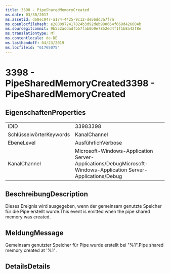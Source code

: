 ```yaml
---
title: 3398 - PipeSharedMemoryCreated
ms.date: 03/30/2017
ms.assetid: d68ec947-a174-4425-9c12-de56dd3a7f7a
ms.openlocfilehash: e2800972417824b3d92deb980664f669d426004b
ms.sourcegitcommit: 9b552addadfb57fab0b9e7852ed4f1f1b8a42f8e
ms.translationtype: MT
ms.contentlocale: de-DE
ms.lasthandoff: 04/23/2019
ms.locfileid: "61765075"
---
```

# <a name="3398---pipesharedmemorycreated"></a><span data-ttu-id="67d60-102">3398 - PipeSharedMemoryCreated</span><span class="sxs-lookup"><span data-stu-id="67d60-102">3398 - PipeSharedMemoryCreated</span></span>
## <a name="properties"></a><span data-ttu-id="67d60-103">Eigenschaften</span><span class="sxs-lookup"><span data-stu-id="67d60-103">Properties</span></span>  
  
|||  
|-|-|  
|<span data-ttu-id="67d60-104">ID</span><span class="sxs-lookup"><span data-stu-id="67d60-104">ID</span></span>|<span data-ttu-id="67d60-105">3398</span><span class="sxs-lookup"><span data-stu-id="67d60-105">3398</span></span>|  
|<span data-ttu-id="67d60-106">Schlüsselwörter</span><span class="sxs-lookup"><span data-stu-id="67d60-106">Keywords</span></span>|<span data-ttu-id="67d60-107">Kanal</span><span class="sxs-lookup"><span data-stu-id="67d60-107">Channel</span></span>|  
|<span data-ttu-id="67d60-108">Ebene</span><span class="sxs-lookup"><span data-stu-id="67d60-108">Level</span></span>|<span data-ttu-id="67d60-109">Ausführlich</span><span class="sxs-lookup"><span data-stu-id="67d60-109">Verbose</span></span>|  
|<span data-ttu-id="67d60-110">Kanal</span><span class="sxs-lookup"><span data-stu-id="67d60-110">Channel</span></span>|<span data-ttu-id="67d60-111">Microsoft-Windows-Application Server-Applications/Debug</span><span class="sxs-lookup"><span data-stu-id="67d60-111">Microsoft-Windows-Application Server-Applications/Debug</span></span>|  
  
## <a name="description"></a><span data-ttu-id="67d60-112">Beschreibung</span><span class="sxs-lookup"><span data-stu-id="67d60-112">Description</span></span>  
 <span data-ttu-id="67d60-113">Dieses Ereignis wird ausgegeben, wenn der gemeinsam genutzte Speicher für die Pipe erstellt wurde.</span><span class="sxs-lookup"><span data-stu-id="67d60-113">This event is emitted when the pipe shared memory was created.</span></span>  
  
## <a name="message"></a><span data-ttu-id="67d60-114">Meldung</span><span class="sxs-lookup"><span data-stu-id="67d60-114">Message</span></span>  
 <span data-ttu-id="67d60-115">Gemeinsam genutzter Speicher für Pipe wurde erstellt bei "%1".</span><span class="sxs-lookup"><span data-stu-id="67d60-115">Pipe shared memory created at '%1' .</span></span>  
  
## <a name="details"></a><span data-ttu-id="67d60-116">Details</span><span class="sxs-lookup"><span data-stu-id="67d60-116">Details</span></span>
